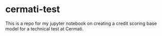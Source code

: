 # cermati-test

This is a repo for my jupyter notebook on creating a credit scoring base model for a technical test at Cermati.
